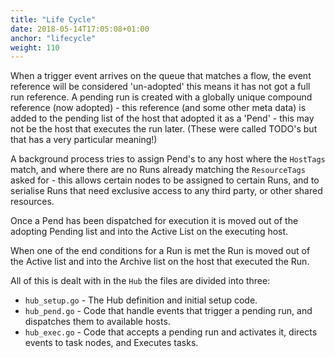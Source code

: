 ```yaml
---
title: "Life Cycle"
date: 2018-05-14T17:05:08+01:00
anchor: "lifecycle"
weight: 110
---
```


When a trigger event arrives on the queue that matches a flow, the event reference will be considered 'un-adopted' this means it has not got a full run reference. A pending run is created with a globally unique compound reference (now adopted) - this reference (and some other meta data) is added to the pending list of the host that adopted it as a 'Pend' - this may not be the host that executes the run later. (These were called TODO's but that has a very particular meaning!)

A background process tries to assign Pend's to any host where the `HostTags` match, and where there are no Runs already matching the `ResourceTags` asked for - this allows certain nodes to be assigned to certain Runs, and to serialise Runs that need exclusive access to any third party, or other shared resources.

Once a Pend has been dispatched for execution it is moved out of the adopting Pending list and into the Active List on the executing host.

When one of the end conditions for a Run is met the Run is moved out of the Active list and into the Archive list on the host that executed the Run.

All of this is dealt with in the `Hub` the files are divided into three:

* `hub_setup.go` - The Hub definition and initial setup code.
* `hub_pend.go` - Code that handle events that trigger a pending run, and dispatches them to available hosts.
* `hub_exec.go` - Code that accepts a pending run and activates it, directs events to task nodes, and Executes tasks.